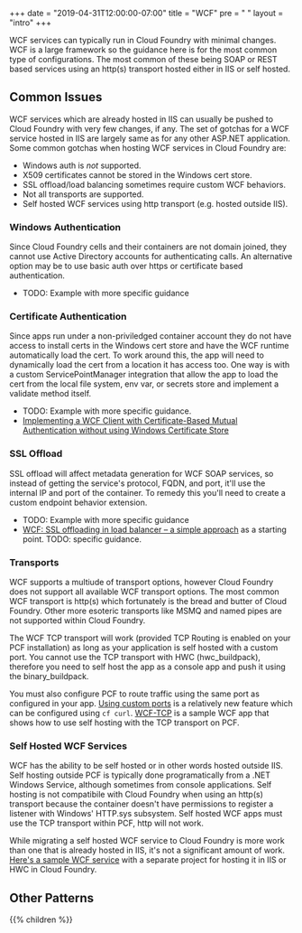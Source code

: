 +++
date = "2019-04-31T12:00:00-07:00"
title = "WCF"
pre = "<i class='fa fa-phone'></i> "
layout = "intro"
+++


WCF services can typically run in Cloud Foundry with minimal changes. WCF is a large framework so the guidance here is for the most common type of configurations. The most common of these being SOAP or REST based services using an http(s) transport hosted either in IIS or self hosted.

## Common Issues

WCF services which are already hosted in IIS can usually be pushed to Cloud Foundry with very few changes, if any. The set of gotchas for a WCF service hosted in IIS are largely same as for any other ASP.NET application. Some common gotchas when hosting WCF services in Cloud Foundry are:

- Windows auth is _not_ supported.
- X509 certificates cannot be stored in the Windows cert store.
- SSL offload/load balancing sometimes require custom WCF behaviors.
- Not all transports are supported.
- Self hosted WCF services using http transport (e.g. hosted outside IIS).

### Windows Authentication

Since Cloud Foundry cells and their containers are not domain joined, they cannot use Active Directory accounts for authenticating calls. An alternative option may be to use basic auth over https or certificate based authentication.

- TODO: Example with more specific guidance

### Certificate Authentication

Since apps run under a non-priviledged container account they do not have access to install certs in the Windows cert store and have the WCF runtime automatically load the cert. To work around this, the app will need to dynamically load the cert from a location it has access too. One way is with a custom ServicePointManager integration that allow the app to load the cert from the local file system, env var, or secrets store and implement a validate method itself.

- TODO: Example with more specific guidance.
- [Implementing a WCF Client with Certificate-Based Mutual Authentication without using Windows Certificate Store](https://blog.kloud.com.au/2015/11/23/implementing-a-wcf-client-with-certificate-based-mutual-authentication-without-using-windows-certificate-store/)

### SSL Offload

SSL offload will affect metadata generation for WCF SOAP services, so instead of getting the service's protocol, FQDN, and port, it'll use the internal IP and port of the container. To remedy this you'll need to create a custom endpoint behavior extension.

- TODO: Example with more specific guidance
- [WCF: SSL offloading in load balancer – a simple approach](https://blogs.msdn.microsoft.com/dsnotes/2016/05/14/wcf-ssl-offloading-in-load-balancer-a-simple-approach/) as a starting point. TODO: specific guidance.

### Transports

WCF supports a multiude of transport options, however Cloud Foundry does not support all available WCF transport options. The most common WCF transport is http(s) which fortunately is the bread and butter of Cloud Foundry. Other more esoteric transports like MSMQ and named pipes are not supported within Cloud Foundry.

The WCF TCP transport will work (provided TCP Routing is enabled on your PCF installation) as long as your application is self hosted with a custom port. You cannot use the TCP transport with HWC (hwc_buildpack), therefore you need to self host the app as a console app and push it using the binary_buildpack.

You must also configure PCF to route traffic using the same port as configured in your app. [Using custom ports](https://docs.cloudfoundry.org/devguide/custom-ports.html) is a relatively new feature which can be configured using `cf curl`. [WCF-TCP](https://github.com/greenhouse-org/wcf-tcp) is a sample WCF app that shows how to use self hosting with the TCP transport on PCF.

### Self Hosted WCF Services

WCF has the ability to be self hosted or in other words hosted outside IIS. Self hosting outside PCF is typically done programatically from a .NET Windows Service, although sometimes from console applications. Self hosting is not compatibile with Cloud Foundry when using an http(s) transport because the container doesn't have permissions to register a listener with Windows' HTTP.sys subsystem. Self hosted WCF apps must use the TCP transport within PCF, http will not work.

While migrating a self hosted WCF service to Cloud Foundry is more work than one that is already hosted in IIS, it's not a significant amount of work. [Here's a sample WCF service](https://github.com/sneal/WCFServiceSample) with a separate project for hosting it in IIS or HWC in Cloud Foundry.

## Other Patterns

{{% children  %}}
